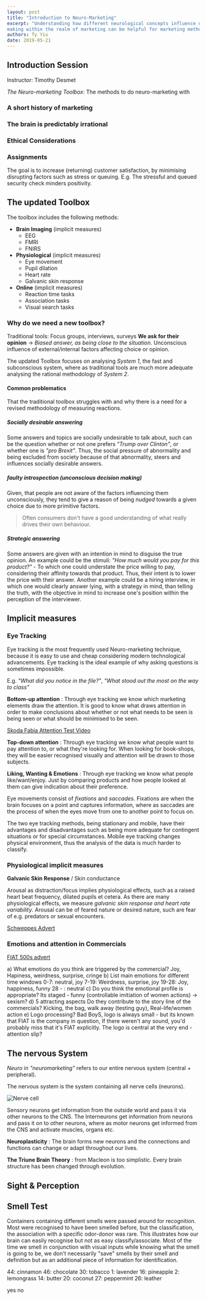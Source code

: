 ```yaml
---
layout: post
title: "Introduction to Neuro-Marketing"
excerpt: "Understanding how different neurological concepts influence decision
making within the realm of marketing can be helpful for marketing methods."
authors: Ty Yiu
date: 2019-05-21
---
```


## Introduction Session

Instructor: Timothy Desmet

*The Neuro-marketing Toolbox*: The methods to do neuro-marketing with 

### A short history of marketing

### The brain is predictably irrational

### Ethical Considerations

### Assignments
The goal is to increase (returning) customer satisfaction, by minimising
disrupting factors such as stress or queuing.
E.g. The stressful and queued security check minders positivity.

## The updated Toolbox
The toolbox includes the following methods:

- **Brain Imaging** (implicit measures)
    - EEG
    - FMRI
    - FNIRS
- **Physiological** (implicit measures)
    - Eye movement
    - Pupil dilation
    - Heart rate
    - Galvanic skin response
- **Online** (implicit measures)
    - Reaction time tasks
    - Association tasks
    - Visual search tasks

### Why do we need a new toolbox?
Traditional tools: Focus groups, interviews, surveys
**We ask for their opinion** -> *Biased answer, as being close to the
situation.* Unconscious influence of external/internal factors affecting choice
or opinion.

The updated Toolbox focuses on analysing *System 1*, the fast and subconscious
system, where as traditional tools are much more adequate analysing the
rational methodology of *System 2*.

#### Common problematics 
That the traditional toolbox struggles with and why there is a need for a
revised methodology of measuring reactions.

##### Socially desirable answering
Some answers and topics are socially undesirable to talk about, such can be the
question whether or not one prefers *"Trump over Clinton"*, or whether one is
*"pro Brexit"*. Thus, the social pressure of abnormality and being excluded from
society because of that abnormality, steers and influences socially desirable
answers.

##### faulty introspection (unconscious decision making)
Given, that people are not aware of the factors influencing them unconsciously,
they tend to give a reason of being *nudged* towards a given choice due to more
primitive factors.

> Often consumers don't have a good understanding of what really drives their own behaviour. 

##### Strategic answering
Some answers are given with an intention in mind to disguise the true opinion.
An example could be the stimuli: *"How much would you pay for this product?"* -
To which one could understate the price willing to pay, considering their
affinity towards that product. Thus, their intent is to lower the price with
their answer.
Another example could be a hiring interview, in which one would clearly answer
lying, with a strategy in mind, than telling the truth, with the objective in
mind to increase one's position within the perception of the interviewer.

## Implicit measures

### Eye Tracking
Eye tracking is the most frequently used Neuro-marketing technique, because it
is easy to use and cheap considering modern technological advancements. Eye
tracking is the ideal example of why asking questions is sometimes impossible.

E.g. *"What did you notice in the file?"*, *"What stood out the most on the way
to class"*

**Bottom-up attention**
: Through eye tracking we know which marketing elements draw the attention. It
is good to know what draws attention in order to make conclusions about whether
or not what needs to be seen is being seen or what should be minimised to be
seen.

[Skoda Fabia Attention Test Video](https://www.youtube.com/watch?v=qpPYdMs97eE)

**Top-down attention**
: Through eye tracking we know what people want to pay attention to, or what
they're looking for. When looking for book-shops, they will be easier recognised
visually and attention will be drawn to those subjects.

**Liking, Wanting & Emotions**
: Through eye tracking we know what people like/want/enjoy. Just by comparing
products and how people looked at them can give indication about their
preference.

Eye movements consist of *fixations* and *saccades*. Fixations are when the
brain focuses on a point and captures information, where as saccades are the
process of when the eyes move from one to another point to focus on.

The two eye tracking methods, being stationary and mobile, have their advantages
and disadvantages such as being more adequate for contingent situations or for
special circumstances. Mobile eye tracking changes physical environment, thus
the analysis of the data is much harder to classify.

### Physiological implicit measures

**Galvanic Skin Response** / Skin conductance

Arousal as distraction/focus implies physiological effects, such as a raised
heart beat frequency, dilated pupils et cetera. As there are many physiological
effects, we measure *galvanic skin response and heart rate variability*.
Arousal can be of feared nature or desired nature, such are fear of e.g.
predators or sexual encounters.

[Schweppes Advert](https://www.youtube.com/watch?v=AACYzE_VPus)

### Emotions and attention in Commercials

[FIAT 500s advert](https://www.youtube.com/watch?v=ZoC1QWlLFKI)

a) What emotions do you think are triggered by the commercial?
    Joy, Hapiness, weirdness, surprise, cringe
b) List main emotions for different time windows
    0-7: neutral, joy
    7-19: Weirdness, surprise, joy
    19-28: Joy, happiness, funny
    28 - : neutral 
c) Do you think the emotional profile is appropriate?
    Its staged - funny (controllable imitiation of women actions) -> sexism?
d) 5 attracting aspects Do they contribute to the story line of the commercials?
    Kicking, the bag, walk away (testing guy), Real-life/women action
e) Logo processing?
   Bad BoyS, logo is always small - but its known that FIAT is the company in
   question, If there weren't any sound, you'd probably miss that it's FIAT
   explicitly. The logo is central at the very end - attention slip? 

## The nervous System

*Neuro* in *"neuromarketing"* refers to our entire nervous system (central +
peripheral). 

The nervous system is the system containing all nerve cells (neurons).

![Nerve
cell](https://upload.wikimedia.org/wikipedia/commons/thumb/b/b5/Neuron.svg/1200px-Neuron.svg.png)

Sensory neurons get information from the outside world and pass it via other
neurons to the CNS. The Interneurons get information from neurons and pass it on
to other neurons, where as motor neurons get informed from the CNS and activate
muscles, organs etc.

**Neuroplasticity**
: The brain forms new neurons and the connections and functions can change or adapt throughout our lives.

**The Triune Brain Theory**
: from Macleon is too simplistic. Every brain structure has been changed through evolution.

## Sight & Perception

## Smell Test

Containers containing different smells were passed around for recognition. Most
were recognised to have been smelled before, but the classification, the
association with a specific odor-donor was rare. This illustrates how our brain
can easily recognise but not as easy classify/associate. Most of the time we
smell in conjunction with visual inputs while knowing what the smell is going to
be, we don't necessarily "save" smells by their smell and definition but as an
additional piece of information for identification.

44: cinnamon
46: chocolate
30: tobacco
1: lavender
16: pineapple
2: lemongrass
14: butter
20: coconut
27: peppermint
26: leather

yes
no
